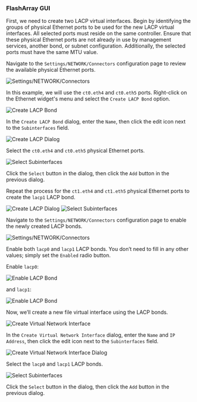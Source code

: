 ### FlashArray GUI
First, we need to create two LACP virtual interfaces. Begin by identifying the groups of physical Ethernet ports to be used for the new LACP virtual interfaces. All selected ports must reside on the same controller. Ensure that these physical Ethernet ports are not already in use by management services, another bond, or subnet configuration. Additionally, the selected ports must have the same MTU value.

Navigate to the `Settings/NETWORK/Connectors` configuration page to review the available physical Ethernet ports.

![Settings/NETWORK/Connectors](https://github.com/zsvoboda/fadoc/blob/main/src/img/vif.physical/settings.network.configuration.png)

In this example, we will use the `ct0.eth4` and `ct0.eth5` ports. Right-click on the Ethernet widget's menu and select the `Create LACP Bond` option.

![Create LACP Bond](https://github.com/zsvoboda/fadoc/blob/main/src/img/vif.lacp/create.lacp.png)

In the `Create LACP Bond` dialog, enter the `Name`, then click the edit icon next to the `Subinterfaces` field.

![Create LACP Dialog](https://github.com/zsvoboda/fadoc/blob/main/src/img/vif.lacp/create.lacp.dialog.0.png)

Select the `ct0.eth4` and `ct0.eth5` physical Ethernet ports.

![Select Subinterfaces](https://github.com/zsvoboda/fadoc/blob/main/src/img/vif.lacp/create.lacp.dialog.subinterfaces.0.png)

Click the `Select` button in the dialog, then click the `Add` button in the previous dialog.

Repeat the process for the `ct1.eth4` and `ct1.eth5` physical Ethernet ports to create the `lacp1` LACP bond.

![Create LACP Dialog](https://github.com/zsvoboda/fadoc/blob/main/src/img/vif.lacp/create.lacp.dialog.1.png)
![Select Subinterfaces](https://github.com/zsvoboda/fadoc/blob/main/src/img/vif.lacp/create.lacp.dialog.subinterfaces.1.png)

Navigate to the `Settings/NETWORK/Connectors` configuration page to enable the newly created LACP bonds.

![Settings/NETWORK/Connectors](https://github.com/zsvoboda/fadoc/blob/main/src/img/vif.lacp/settings.network.configuration.png)

Enable both `lacp0` and `lacp1` LACP bonds. You don’t need to fill in any other values; simply set the `Enabled` radio button.

Enable `lacp0`:

![Enable LACP Bond](https://github.com/zsvoboda/fadoc/blob/main/src/img/vif.lacp/enable.lacp.bond.0.png)

and `lacp1`:

![Enable LACP Bond](https://github.com/zsvoboda/fadoc/blob/main/src/img/vif.lacp/enable.lacp.bond.1.png)

Now, we’ll create a new file virtual interface using the LACP bonds.

![Create Virtual Network Interface](https://github.com/zsvoboda/fadoc/blob/main/src/img/vif.physical/create.file.vif.png)

In the `Create Virtual Network Interface` dialog, enter the `Name` and `IP Address`, then click the edit icon next to the `Subinterfaces` field.

![Create Virtual Network Interface Dialog](https://github.com/zsvoboda/fadoc/blob/main/src/img/vif.physical/create.file.vif.dialog.png)

Select the `lacp0` and `lacp1` LACP bonds.

![Select Subinterfaces](https://github.com/zsvoboda/fadoc/blob/main/src/img/vif.lacp/create.file.vif.dialog.subinterfaces.png)

Click the `Select` button in the dialog, then click the `Add` button in the previous dialog.
